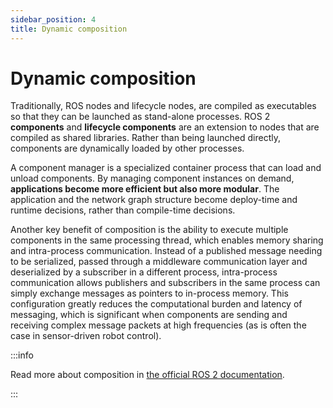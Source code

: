 ```yaml
---
sidebar_position: 4
title: Dynamic composition
---
```


# Dynamic composition

Traditionally, ROS nodes and lifecycle nodes, are compiled as executables so that they can be launched as stand-alone
processes. <nobr>ROS 2</nobr> **components** and **lifecycle components** are an extension to nodes that are compiled as
shared libraries. Rather than being launched directly, components are dynamically loaded by other processes.

A component manager is a specialized container process that can load and unload components. By managing component
instances on demand, **applications become more efficient but also more modular**. The application and the network graph
structure become deploy-time and runtime decisions, rather than compile-time decisions.

Another key benefit of composition is the ability to execute multiple components in the same processing thread, which
enables memory sharing and intra-process communication. Instead of a published message needing to be serialized, passed
through a middleware communication layer and deserialized by a subscriber in a different process, intra-process
communication allows publishers and subscribers in the same process can simply exchange messages as pointers to
in-process memory. This configuration greatly reduces the computational burden and latency of messaging, which is
significant when components are sending and receiving complex message packets at high frequencies (as is often the case
in sensor-driven robot control).

:::info

Read more about composition in
[the official ROS 2 documentation](http://docs.ros.org/en/iron/Concepts/Intermediate/About-Composition.html).

:::
